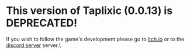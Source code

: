 # This version of Taplixic (0.0.13) is DEPRECATED!
If you wish to follow the game's development please go to <a href="https://arthur-lumertz.itch.io/taplixic">itch.io</a> or to the <a href="https://discord.gg/WefDD5mGNe">discord server</a> server.\
